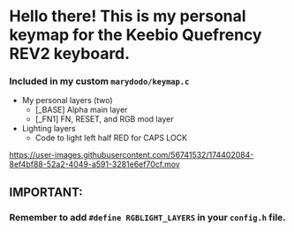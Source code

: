 # Hello there! This is my personal keymap for the Keebio Quefrency REV2 keyboard. 

### Included in my custom `marydodo/keymap.c`
  * My personal layers (two)
    * [_BASE] Alpha main layer
    * [_FN1] FN, RESET, and RGB mod layer
  * Lighting layers
    * Code to light left half RED for CAPS LOCK


https://user-images.githubusercontent.com/56741532/174402084-8ef4bf88-52a2-4049-a591-3281e6ef70cf.mov


## IMPORTANT:

### Remember to add `#define RGBLIGHT_LAYERS` in your `config.h` file.





